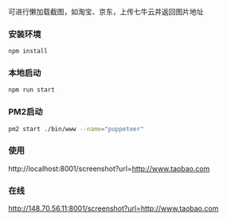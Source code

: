 可进行懒加载截图，如淘宝、京东，上传七牛云并返回图片地址

### 安装环境
``` bash
npm install
```

### 本地启动
``` bash
npm run start
```

### PM2启动
``` bash
pm2 start ./bin/www --name="puppeteer"
```

### 使用
http://localhost:8001/screenshot?url=http://www.taobao.com

### 在线
http://148.70.56.11:8001/screenshot?url=http://www.taobao.com